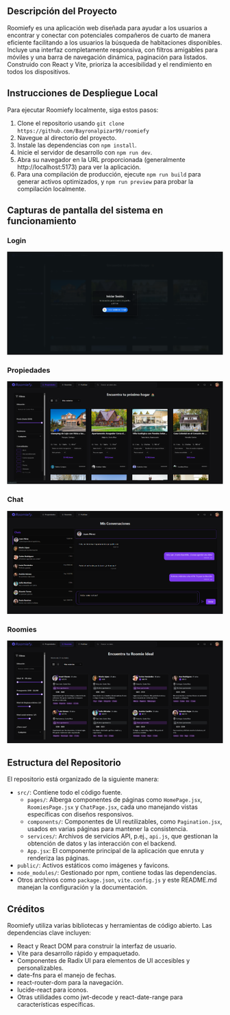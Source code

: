## Descripción del Proyecto
Roomiefy es una aplicación web diseñada para ayudar a los usuarios a encontrar y conectar con potenciales compañeros de cuarto de manera eficiente facilitando a los usuarios la búsqueda de habitaciones disponibles. Incluye una interfaz completamente responsiva, con filtros amigables para móviles y una barra de navegación dinámica, paginación para listados. Construido con React y Vite, prioriza la accesibilidad y el rendimiento en todos los dispositivos.

## Instrucciones de Despliegue Local
Para ejecutar Roomiefy localmente, siga estos pasos:
1. Clone el repositorio usando `git clone https://github.com/Bayronalpizar99/roomiefy`
2. Navegue al directorio del proyecto.
3. Instale las dependencias con `npm install`.
4. Inicie el servidor de desarrollo con `npm run dev`.
5. Abra su navegador en la URL proporcionada (generalmente http://localhost:5173) para ver la aplicación.
6. Para una compilación de producción, ejecute `npm run build` para generar activos optimizados, y `npm run preview` para probar la compilación localmente.

## Capturas de pantalla del sistema en funcionamiento

### Login 
![alt text](/Screenshots/image.png)

### Propiedades
![alt text](/Screenshots/image-1.png)

### Chat
![alt text](/Screenshots/image-2.png)

### Roomies
![alt text](/Screenshots/image-3.png)

## Estructura del Repositorio
El repositorio está organizado de la siguiente manera:
- `src/`: Contiene todo el código fuente.
  - `pages/`: Alberga componentes de páginas como `HomePage.jsx`, `RoomiesPage.jsx` y `ChatPage.jsx`, cada uno manejando vistas específicas con diseños responsivos.
  - `components/`: Componentes de UI reutilizables, como `Pagination.jsx`, usados en varias páginas para mantener la consistencia.
  - `services/`: Archivos de servicios API, p.ej., `api.js`, que gestionan la obtención de datos y las interacción con el backend.
  - `App.jsx`: El componente principal de la aplicación que enruta y renderiza las páginas.
- `public/`: Activos estáticos como imágenes y favicons.
- `node_modules/`: Gestionado por npm, contiene todas las dependencias.
- Otros archivos como `package.json`, `vite.config.js` y este README.md manejan la configuración y la documentación.

## Créditos
Roomiefy utiliza varias bibliotecas y herramientas de código abierto. Las dependencias clave incluyen:
- React y React DOM para construir la interfaz de usuario.
- Vite para desarrollo rápido y empaquetado.
- Componentes de Radix UI para elementos de UI accesibles y personalizables.
- date-fns para el manejo de fechas.
- react-router-dom para la navegación.
- lucide-react para iconos.
- Otras utilidades como jwt-decode y react-date-range para características específicas.
